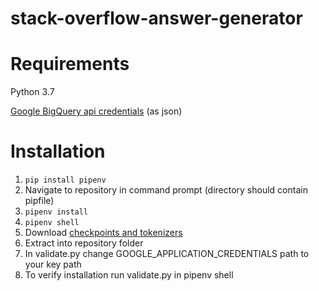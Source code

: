 # stack-overflow-answer-generator

# Requirements

Python 3.7

[Google BigQuery api credentials](https://console.cloud.google.com/projectselector2/apis/credentials) (as json)

# Installation

1. ```pip install pipenv```
2. Navigate to repository in command prompt (directory should contain pipfile)
3. ```pipenv install```
4. ```pipenv shell```
5. Download [checkpoints and tokenizers](https://www.dropbox.com/s/zmczc92anxygwot/checkpoints.zip?dl=0)
6. Extract into repository folder
7. In validate.py change GOOGLE_APPLICATION_CREDENTIALS path to your key path
8. To verify installation run validate.py in pipenv shell
